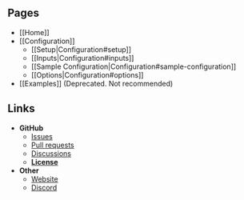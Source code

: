 ## Pages
- [[Home]]
- [[Configuration]]
  - [[Setup|Configuration#setup]]
  - [[Inputs|Configuration#inputs]]
  - [[Sample Configuration|Configuration#sample-configuration]]
  - [[Options|Configuration#options]]
- [[Examples]] (Deprecated. Not recommended)

## Links
- **GitHub**
  - [Issues]
  - [Pull requests][pr]
  - [Discussions]
  - [**License**][license]
- **Other**
  - [Website]
  - [Discord]

[issues]: https://github.com/Readme-Workflows/recent-activity/issues
[pr]: https://github.com/Readme-Workflows/recent-activity/pulls
[discussions]: https://github.com/Readme-Workflows/recent-activity/discussions
[license]: https://github.com/Readme-Workflows/recent-activity/blob/main/LICENSE

[website]: https://readme-workflows.github.io/recent-activity/
[discord]: https://discord.gg/aR6TcVzpbF
